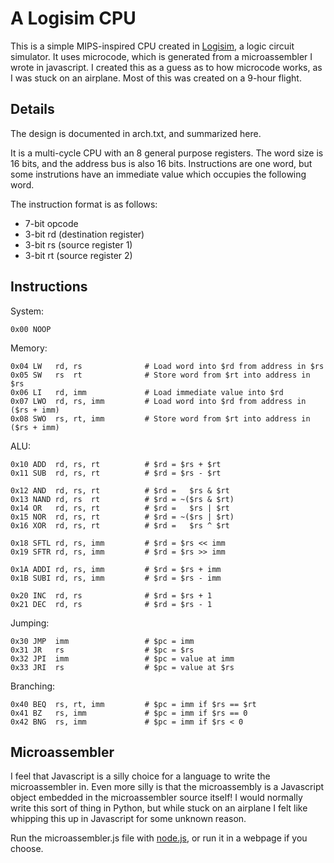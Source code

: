 A Logisim CPU
===

This is a simple MIPS-inspired CPU created in [Logisim](http://www.cburch.com/logisim), a logic circuit simulator. It uses microcode, which is generated from a microassembler I wrote in javascript. I created this as a guess as to how microcode works, as I was stuck on an airplane. Most of this was created on a 9-hour flight.

Details
---

The design is documented in arch.txt, and summarized here.

It is a multi-cycle CPU with an 8 general purpose registers. The word size is 16 bits, and the address bus is also 16 bits. Instructions are one word, but some instrutions have an immediate value which occupies the following word.

The instruction format is as follows:
 * 7-bit opcode
 * 3-bit rd (destination register)
 * 3-bit rs (source register 1)
 * 3-bit rt (source register 2)
 
Instructions
---

System:

```
0x00 NOOP
```

Memory:

```
0x04 LW   rd, rs              # Load word into $rd from address in $rs
0x05 SW   rs  rt              # Store word from $rt into address in $rs
0x06 LI   rd, imm             # Load immediate value into $rd
0x07 LWO  rd, rs, imm         # Load word into $rd from address in ($rs + imm)
0x08 SWO  rs, rt, imm         # Store word from $rt into address in ($rs + imm)
```

ALU:

```
0x10 ADD  rd, rs, rt          # $rd = $rs + $rt
0x11 SUB  rd, rs, rt          # $rd = $rs - $rt
 
0x12 AND  rd, rs, rt          # $rd =   $rs & $rt
0x13 NAND rd, rs  rt          # $rd = ~($rs & $rt)
0x14 OR   rd, rs, rt          # $rd =   $rs | $rt
0x15 NOR  rd, rs, rt          # $rd = ~($rs | $rt)
0x16 XOR  rd, rs, rt          # $rd =   $rs ^ $rt

0x18 SFTL rd, rs, imm         # $rd = $rs << imm
0x19 SFTR rd, rs, imm         # $rd = $rs >> imm

0x1A ADDI rd, rs, imm         # $rd = $rs + imm
0x1B SUBI rd, rs, imm         # $rd = $rs - imm

0x20 INC  rd, rs              # $rd = $rs + 1
0x21 DEC  rd, rs              # $rd = $rs - 1
```

Jumping:

```
0x30 JMP  imm                 # $pc = imm
0x31 JR   rs                  # $pc = $rs
0x32 JPI  imm                 # $pc = value at imm
0x33 JRI  rs                  # $pc = value at $rs
```

Branching:

```
0x40 BEQ  rs, rt, imm         # $pc = imm if $rs == $rt
0x41 BZ   rs, imm             # $pc = imm if $rs == 0
0x42 BNG  rs, imm             # $pc = imm if $rs < 0
```

Microassembler
---
I feel that Javascript is a silly choice for a language to write the microassembler in. Even more silly is that the microassembly is a Javascript object embedded in the microassembler source itself! I would normally write this sort of thing in Python, but while stuck on an airplane I felt like whipping this up in Javascript for some unknown reason.

Run the microassembler.js file with [node.js](http://nodejs.org), or run it in a webpage if you choose.
